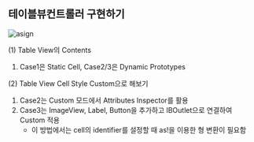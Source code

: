 ## 테이블뷰컨트롤러 구현하기

![asign](https://github.com/Jin0331/TableVCPractice/assets/42958809/2b116a02-8cec-47ee-a306-ea9931524000)



(1) Table View의 Contents 
  1) Case1은 Static Cell, Case2/3은 Dynamic Prototypes

(2) Table View Cell Style Custom으로 해보기
  1) Case2는 Custom 모드에서 Attributes Inspector를 활용
  2) Case3는 ImageView, Label, Button을 추가하고 IBOutlet으로 연결하여 Custom 적용
     - 이 방법에서는 cell의 identifier를 설정할 때 as!을 이용한 형 변환이 필요함
